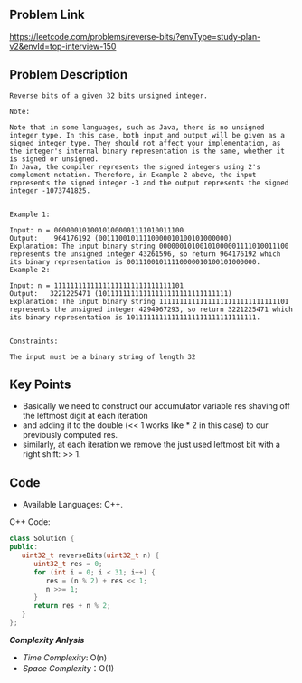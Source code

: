 ## Problem Link

https://leetcode.com/problems/reverse-bits/?envType=study-plan-v2&envId=top-interview-150


## Problem Description


```
Reverse bits of a given 32 bits unsigned integer.

Note:

Note that in some languages, such as Java, there is no unsigned integer type. In this case, both input and output will be given as a signed integer type. They should not affect your implementation, as the integer's internal binary representation is the same, whether it is signed or unsigned.
In Java, the compiler represents the signed integers using 2's complement notation. Therefore, in Example 2 above, the input represents the signed integer -3 and the output represents the signed integer -1073741825.
 

Example 1:

Input: n = 00000010100101000001111010011100
Output:    964176192 (00111001011110000010100101000000)
Explanation: The input binary string 00000010100101000001111010011100 represents the unsigned integer 43261596, so return 964176192 which its binary representation is 00111001011110000010100101000000.
Example 2:

Input: n = 11111111111111111111111111111101
Output:   3221225471 (10111111111111111111111111111111)
Explanation: The input binary string 11111111111111111111111111111101 represents the unsigned integer 4294967293, so return 3221225471 which its binary representation is 10111111111111111111111111111111.
 

Constraints:

The input must be a binary string of length 32

```
## Key Points

- Basically we need to construct our accumulator variable res shaving off the leftmost digit at each iteration 
- and adding it to the double (<< 1 works like * 2 in this case) to our previously computed res.
- similarly, at each iteration we remove the just used leftmost bit with a right shift: >> 1.


## Code

- Available Languages: C++.

C++ Code:

```cpp
class Solution {
public:
   uint32_t reverseBits(uint32_t n) {
      uint32_t res = 0;
      for (int i = 0; i < 31; i++) {
         res = (n % 2) + res << 1;
         n >>= 1;
      }
      return res + n % 2;
   }
};
```

**_Complexity Anlysis_**

- _Time Complexity_: O(n)
- _Space Complexity_：O(1)